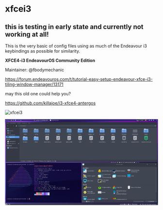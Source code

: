 # xfcei3

## this is testing in early state and currently not working at all!

This is the very basic of config files using as much of the Endeavour i3 keybindings as possible for similarity.

**XFCE4-i3 EndeavourOS Community Edition**

Maintainer: @fbodymechanic

https://forum.endeavouros.com/t/tutorial-easy-setup-endeavour-xfce-i3-tiling-window-manager/13171


may this old one could help you?

https://github.com/killajoe/i3-xfce4-antergos

![xfcei3](https://user-images.githubusercontent.com/86021832/146091728-93837f71-6bfc-424a-b12d-8f4f7dad3519.png)

![xfcei3-tiling](https://raw.githubusercontent.com/EndeavourOS-Community-Editions/xfcei3/main/xfcei3-tiling.png)
